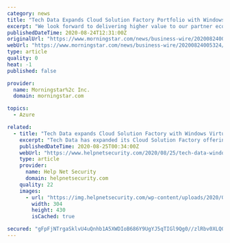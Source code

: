 ```yaml
---
category: news
title: "Tech Data Expands Cloud Solution Factory Portfolio with Windows Virtual Desktop on Azure Click-to-Run Solution"
excerpt: "We look forward to delivering higher value to our partner ecosystem with the addition of the Windows Virtual Desktop on Azure Click-to-Run Solution to our Cloud Solution Factory.” The deployment ..."
publishedDateTime: 2020-08-24T12:31:00Z
originalUrl: "https://www.morningstar.com/news/business-wire/20200824005324/tech-data-expands-cloud-solution-factory-portfolio-with-windows-virtual-desktop-on-azure-click-to-run-solution"
webUrl: "https://www.morningstar.com/news/business-wire/20200824005324/tech-data-expands-cloud-solution-factory-portfolio-with-windows-virtual-desktop-on-azure-click-to-run-solution"
type: article
quality: 0
heat: -1
published: false

provider:
  name: Morningstar%2c Inc.
  domain: morningstar.com

topics:
  - Azure

related:
  - title: "Tech Data expands Cloud Solution Factory with Windows Virtual Desktop on Azure Click-to-Run Solution"
    excerpt: "Tech Data has expanded its Cloud Solution Factory offering with the addition of a new Windows Virtual Desktop on Azure Click-to-Run Solution."
    publishedDateTime: 2020-08-25T00:34:00Z
    webUrl: "https://www.helpnetsecurity.com/2020/08/25/tech-data-windows-azure/"
    type: article
    provider:
      name: Help Net Security
      domain: helpnetsecurity.com
    quality: 22
    images:
      - url: "https://img.helpnetsecurity.com/wp-content/uploads/2020/06/15084653/insecure-66.jpg"
        width: 304
        height: 430
        isCached: true

secured: "gFpFjNTrgaSklvU4uQnhb1A5XWDIoB686Y9UgYJ5qTIGl9Qg0//zlRbv0XLQ0THE0OGXVzQ+hQi1cnQt0TiECszS1K+X9u88PUZKsUy7vB7zLgYodgMIEfrQl2Aonf59gtbje8xBKuQrJJ3BsFqcGBSvAjzqq88erbApgBlt3YlkU9picXcWocHRkJ6gcDKm1+JiN7MILkKA3X0j/oFKWQXF2e1GEGv1b4VJkE+YOZ2N5JuQk8oQTeyW+1M2PmwEtvwK/CE+ngbrZA3K9Efrx/gk1MjBIlZUOiJ+5yJDvnp5EgZcv2q2btXNXiz9YL9YqrSUCQSY7WQ9xMrwdjZLDVR8qE29wARe4A/P9v0xJEQ=;cAS2cIh22pQUExcs70Hspg=="
---
```


